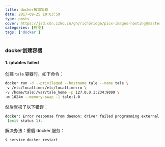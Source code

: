 ```yaml
---
title: docker报错集锦
date: 2017-09-25 10:03:50
type: posts
cover: https://jsd.cdn.zzko.cn/gh/richbridge/picx-images-hosting@master/thumbnail/audit.png
categories: [程技]
tags: ['docker']
---
```

### docker创建容器

<!--more-->


#### 1. iptables failed
创建 `tale` 容器时，如下命令：
```bash
docker run -d --privileged --hostname tale --name tale \
-v /etc/localtime:/etc/localtime:ro \
-v /home/tale:/var/tale_home -p 127.0.0.1:234:9000 \
-m 1024m --memory-swap -1 tale:1.0
```
然后就报了以下错误：
```bash
docker: Error response from daemon: driver failed programming external connectivity on endpoint tale (263775ff559176224428ec44dcec416a1c20e6c69198d9760b38f35849914260): iptables failed: iptables --wait -t nat -A DOCKER -p tcp -d 127.0.0.1 --dport 234 -j DNAT --to-destination 172.17.0.4:9000 ! -i docker0: iptables: No chain/target/match by that name.
 (exit status 1).
```
解决办法：重启 docker 服务：
```bash
$ service docker restart
```
